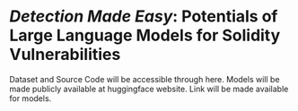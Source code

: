 # *Detection Made Easy*: Potentials of Large Language Models for Solidity Vulnerabilities

Dataset and Source Code will be accessible through here. Models will be made publicly available at huggingface website. Link will be made available for models.
